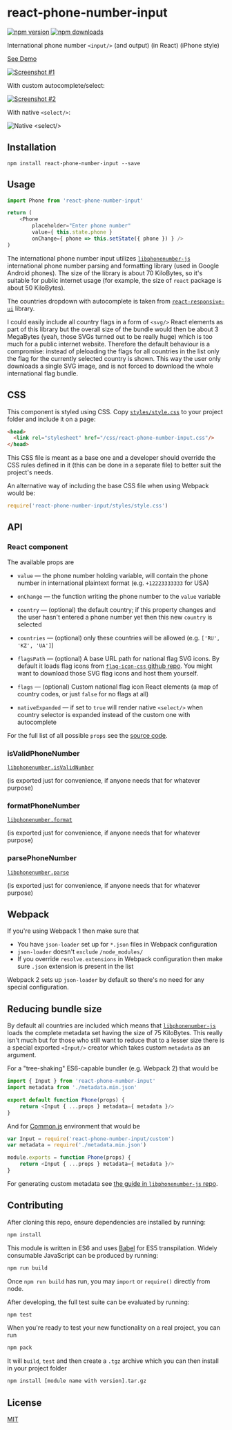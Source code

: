 # react-phone-number-input

[![npm version](https://img.shields.io/npm/v/react-phone-number-input.svg?style=flat-square)](https://www.npmjs.com/package/react-phone-number-input)
[![npm downloads](https://img.shields.io/npm/dm/react-phone-number-input.svg?style=flat-square)](https://www.npmjs.com/package/react-phone-number-input)

International phone number `<input/>` (and output) (in React) (iPhone style)

[See Demo](http://halt-hammerzeit.github.io/react-phone-number-input/)

[![Screenshot #1](https://raw.githubusercontent.com/halt-hammerzeit/react-phone-number-input/master/docs/images/Screen%20Shot%202016-12-24%20at%2012.37.51.png)](https://www.youtube.com/watch?v=6e1pMrYH5jI)

With custom autocomplete/select:

[![Screenshot #2](https://raw.githubusercontent.com/halt-hammerzeit/react-phone-number-input/master/docs/images/Screen%20Shot%202016-12-24%20at%2012.35.26.png)](https://www.youtube.com/watch?v=vsE5nHBxt2w)

With native `<select/>`:

![Native `<select/>`](https://raw.githubusercontent.com/halt-hammerzeit/react-phone-number-input/master/docs/images/native-select.png)

## Installation

```
npm install react-phone-number-input --save
```

## Usage

```js
import Phone from 'react-phone-number-input'

return (
	<Phone
		placeholder="Enter phone number"
		value={ this.state.phone }
		onChange={ phone => this.setState({ phone }) } />
)
```

The international phone number input utilizes [`libphonenumber-js`](https://github.com/halt-hammerzeit/libphonenumber-js) international phone number parsing and formatting library (used in Google Android phones). The size of the library is about 70 KiloBytes, so it's suitable for public internet usage (for example, the size of `react` package is about 50 KiloBytes).

The countries dropdown with autocomplete is taken from [`react-responsive-ui`](https://halt-hammerzeit.github.io/react-responsive-ui/) library.

I could easily include all country flags in a form of `<svg/>` React elements as part of this library but the overall size of the bundle would then be about 3 MegaBytes (yeah, those SVGs turned out to be really huge) which is too much for a public internet website. Therefore the default behaviour is a compromise: instead of pleloading the flags for all countries in the list only the flag for the currently selected country is shown. This way the user only downloads a single SVG image, and is not forced to download the whole international flag bundle.

## CSS

This component is styled using CSS. Copy [`styles/style.css`](https://github.com/halt-hammerzeit/react-phone-number-input/blob/master/styles/style.css) to your project folder and include it on a page:

```html
<head>
  <link rel="stylesheet" href="/css/react-phone-number-input.css"/>
</head>
```

This CSS file is meant as a base one and a developer should override the CSS rules defined in it (this can be done in a separate file) to better suit the project's needs.

An alternative way of including the base CSS file when using Webpack would be:

```js
require('react-phone-number-input/styles/style.css')
```

## API

### React component

The available props are

 * `value` — the phone number holding variable, will contain the phone number in international plaintext format (e.g. `+12223333333` for USA)

 * `onChange` — the function writing the phone number to the `value` variable

 * `country` — (optional) the default country; if this property changes and the user hasn't entered a phone number yet then this new `country` is selected

 * `countries` — (optional) only these countries will be allowed (e.g. `['RU', 'KZ', 'UA']`)

 * `flagsPath` — (optional) A base URL path for national flag SVG icons. By default it loads flag icons from [`flag-icon-css` github repo](https://github.com/lipis/flag-icon-css). You might want to download those SVG flag icons and host them yourself.

 * `flags` — (optional) Custom national flag icon React elements (a map of country codes, or just `false` for no flags at all)

 * `nativeExpanded` — if set to `true` will render native `<select/>` when country selector is expanded instead of the custom one with autocomplete

For the full list of all possible `props` see the [source code](https://github.com/halt-hammerzeit/react-phone-number-input/blob/master/source/input.js).

### isValidPhoneNumber

[`libphonenumber.isValidNumber`](https://github.com/halt-hammerzeit/libphonenumber-js#isvalidnumbernumber-country_code)

(is exported just for convenience, if anyone needs that for whatever purpose)

### formatPhoneNumber

[`libphonenumber.format`](https://github.com/halt-hammerzeit/libphonenumber-js#formatparsed_number-format)

(is exported just for convenience, if anyone needs that for whatever purpose)

### parsePhoneNumber

[`libphonenumber.parse`](https://github.com/halt-hammerzeit/libphonenumber-js#parsetext-options)

(is exported just for convenience, if anyone needs that for whatever purpose)

## Webpack

If you're using Webpack 1 then make sure that

 * You have `json-loader` set up for `*.json` files in Webpack configuration
 * `json-loader` doesn't `exclude` `/node_modules/`
 * If you override `resolve.extensions` in Webpack configuration then make sure `.json` extension is present in the list

Webpack 2 sets up `json-loader` by default so there's no need for any special configuration.

## Reducing bundle size

By default all countries are included which means that [`libphonenumber-js`](https://github.com/halt-hammerzeit/libphonenumber-js) loads the complete metadata set having the size of 75 KiloBytes. This really isn't much but for those who still want to reduce that to a lesser size there is a special exported `<Input/>` creator which takes custom `metadata` as an argument.

For a "tree-shaking" ES6-capable bundler (e.g. Webpack 2) that would be

```js
import { Input } from 'react-phone-number-input'
import metadata from './metadata.min.json'

export default function Phone(props) {
	return <Input { ...props } metadata={ metadata }/>
}
```

And for [Common.js](https://auth0.com/blog/javascript-module-systems-showdown/) environment that would be

```js
var Input = require('react-phone-number-input/custom')
var metadata = require('./metadata.min.json')

module.exports = function Phone(props) {
	return <Input { ...props } metadata={ metadata }/>
}
```

For generating custom metadata see [the guide in `libphonenumber-js` repo](https://github.com/halt-hammerzeit/libphonenumber-js#customizing-metadata).

## Contributing

After cloning this repo, ensure dependencies are installed by running:

```sh
npm install
```

This module is written in ES6 and uses [Babel](http://babeljs.io/) for ES5
transpilation. Widely consumable JavaScript can be produced by running:

```sh
npm run build
```

Once `npm run build` has run, you may `import` or `require()` directly from
node.

After developing, the full test suite can be evaluated by running:

```sh
npm test
```

When you're ready to test your new functionality on a real project, you can run

```sh
npm pack
```

It will `build`, `test` and then create a `.tgz` archive which you can then install in your project folder

```sh
npm install [module name with version].tar.gz
```

## License

[MIT](LICENSE)